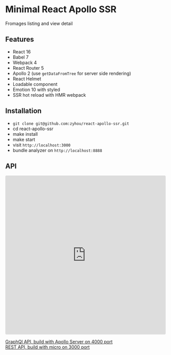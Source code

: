 # Minimal React Apollo SSR

Fromages listing and view detail

## Features

* React 16
* Babel 7
* Webpack 4
* React Router 5
* Apollo 2 (use `getDataFromTree` for server side rendering)
* React Helmet
* Loadable component
* Emotion 10 with styled
* SSR hot reload with HMR webpack

## Installation

* `git clone git@github.com:zyhou/react-apollo-ssr.git`
* cd react-apollo-ssr
* make install
* make start
* visit `http://localhost:3000`
* bundle analyzer on `http://localhost:8888`

## API

<iframe src="https://codesandbox.io/embed/fromage-graphql-api-ku0n6?fontsize=14" title="Fromage Graphql api" allow="geolocation; microphone; camera; midi; vr; accelerometer; gyroscope; payment; ambient-light-sensor; encrypted-media" style="width:100%; height:500px; border:0; border-radius: 4px; overflow:hidden;" sandbox="allow-modals allow-forms allow-popups allow-scripts allow-same-origin"></iframe>

[GraphQl API, build with Apollo Server on 4000 port](https://ku0n6-4000.sse.codesandbox.io/)   
[REST API, build with micro on 3000 port](https://ku0n6-3000.sse.codesandbox.io/)
